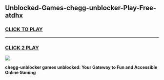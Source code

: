 
## Unblocked-Games-chegg-unblocker-Play-Free-atdhx
<h3>
<a href="https://premium76.site?title=chegg-unblocker&ref=21A">CLICK TO PLAY</a></h3>
<hr>

<h3>
<a href="https://premium76.site?title=chegg-unblocker&ref=21A">CLICK 2 PLAY</a>
  
</h3>

<a href="https://premium76.site?title=chegg-unblocker&ref=21A"><img src="https://clearcache.store/games.png"></a>


**chegg-unblocker games unblocked: Your Gateway to Fun and Accessible Online Gaming**
